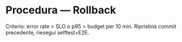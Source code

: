 # Procedura — Rollback
Criterio: error rate > SLO o p95 > budget per 10 min. Ripristina commit precedente, riesegui selftest+E2E.
